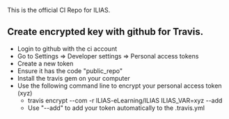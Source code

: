 This is the official CI Repo for ILIAS.

## Create encrypted key with github for Travis.
* Login to github with the ci account
* Go to Settings => Developer settings => Personal access tokens
* Create a new token
* Ensure it has the code "public_repo"
* Install the travis gem on your computer
* Use the following command line to encrypt your personal access token (xyz)
  * travis encrypt --com -r ILIAS-eLearning/ILIAS ILIAS_VAR=xyz --add
  * Use "--add" to add your token automatically to the .travis.yml 